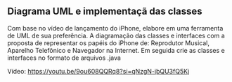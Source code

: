 <h2>Diagrama UML e implementaçã das classes</h2>
<p>
    Com base no vídeo de lançamento do iPhone, elabore em uma ferramenta de UML de sua preferência. A diagramação das classes e interfaces com a proposta de representar os papéis do iPhone de: Reprodutor Musical, Aparelho Telefônico e Navegador na Internet. Em seguida crie as classes e interfaces no formato de arquivos .java
  
  Vídeo: https://youtu.be/9ou608QQRq8?si=qNzgN-jbQU3fQ5Kj
  
</p>
